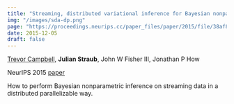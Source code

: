 ```yaml
---
title: "Streaming, distributed variational inference for Bayesian nonparametrics"
img: "/images/sda-dp.png"
page: "https://proceedings.neurips.cc/paper_files/paper/2015/file/38af86134b65d0f10fe33d30dd76442e-Paper.pdf"
date: 2015-12-05
draft: false
---
```

[Trevor Campbell](https://trevorcampbell.me), **Julian Straub**, John W Fisher III, Jonathan P How

NeurIPS 2015
[paper](https://proceedings.neurips.cc/paper_files/paper/2015/file/38af86134b65d0f10fe33d30dd76442e-Paper.pdf)

How to perform Bayesian nonparametric inference on streaming data in a distributed parallelizable way. 
